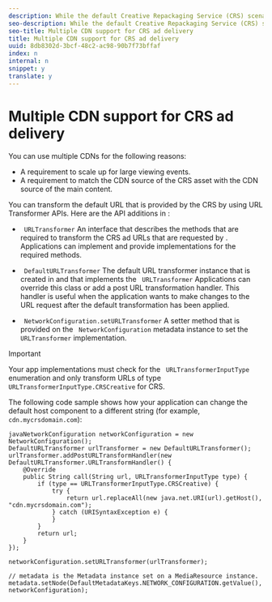 ```yaml
---
description: While the default Creative Repackaging Service (CRS) scenario is to use one Content Data Network (CDN), you can deploy CRS assets on more than one CDN.
seo-description: While the default Creative Repackaging Service (CRS) scenario is to use one Content Data Network (CDN), you can deploy CRS assets on more than one CDN.
seo-title: Multiple CDN support for CRS ad delivery
title: Multiple CDN support for CRS ad delivery
uuid: 8db8302d-3bcf-48c2-ac98-90b7f73bffaf
index: n
internal: n
snippet: y
translate: y
---
```


# Multiple CDN support for CRS ad delivery

You can use multiple CDNs for the following reasons: 
* A requirement to scale up for large viewing events.
* A requirement to match the CDN source of the CRS asset with the CDN source of the main content.

You can transform the default URL that is provided by the CRS by using  <!-- PH element: phrases/primetime-sdk-name --> URL Transformer APIs.
Here are the API additions in  <!-- PH element: phrases/primetime-sdk-name --> :
* ` URLTransformer` An interface that describes the methods that are required to transform the CRS ad URLs that are requested by  <!-- PH element: phrases/primetime-sdk-name --> . Applications can implement and provide implementations for the required methods. 

* ` DefaultURLTransformer` The default URL transformer instance that is created in  <!-- PH element: phrases/primetime-sdk-name --> and that implements the ` URLTransformer`  Applications can override this class or add a post URL transformation handler. This handler is useful when the application wants to make changes to the URL request after the default transformation has been applied. 

* ` NetworkConfiguration.setURLTransformer` A setter method that is provided on the ` NetworkConfiguration` metadata instance to set the ` URLTransformer` implementation. 



>[!IMPORTANT]
>
>Your app implementations must check for the ` URLTransformerInputType` enumeration and only transform URLs of type ` URLTransformerInputType.CRSCreative` for CRS. 

The following code sample shows how your application can change the default host component to a different string (for example, ` cdn.mycrsdomain.com`): 
```
javaNetworkConfiguration networkConfiguration = new NetworkConfiguration(); 
DefaultURLTransformer urlTransformer = new DefaultURLTransformer(); 
urlTransformer.addPostURLTransformHandler(new DefaultURLTransformer.URLTransformHandler() { 
    @Override 
    public String call(String url, URLTransformerInputType type) { 
        if (type == URLTransformerInputType.CRSCreative) { 
            try { 
                return url.replaceAll(new java.net.URI(url).getHost(), "cdn.mycrsdomain.com"); 
            } catch (URISyntaxException e) { 
            } 
        } 
        return url; 
    } 
}); 
   
networkConfiguration.setURLTransformer(urlTransformer); 
   
// metadata is the Metadata instance set on a MediaResource instance. 
metadata.setNode(DefaultMetadataKeys.NETWORK_CONFIGURATION.getValue(), networkConfiguration);
```

